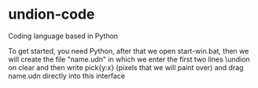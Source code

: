 # undion-code
Coding language based in Python

To get started, you need Python, after that we open start-win.bat, then we will create the file "name.udn" in which we enter the first two lines 
\undion on
clear
and then write pick{y:x} (pixels that we will paint over) and drag name.udn directly into this interface
